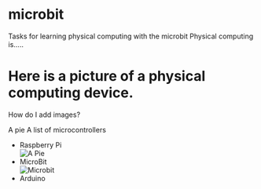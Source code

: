# microbit
Tasks for learning physical computing with the microbit
Physical computing is.....
# Here is a picture of a physical computing device.
How do I add images?

A pie 
A list of microcontrollers
* Raspberry Pi <br>
![A Pie](https://www.raspberrypi.org/app/themes/mind-control/images/home-products-cta__image.png)
* MicroBit <br>
![Microbit](https://az742082.vo.msecnd.net/pub/jcjojcrc)
* Arduino <br>

